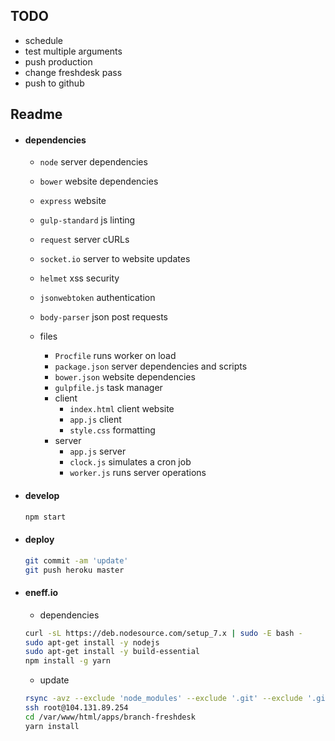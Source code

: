 ## TODO

- schedule
- test multiple arguments
- push production
- change freshdesk pass
- push to github

## Readme

- #### dependencies
  
    - `node` server dependencies
    - `bower` website dependencies
    - `express` website
    - `gulp-standard` js linting
    - `request` server cURLs
    - `socket.io` server to website updates
    - `helmet` xss security
    - `jsonwebtoken` authentication
    - `body-parser` json post requests

  - files

    - `Procfile` runs worker on load
    - `package.json` server dependencies and scripts
    - `bower.json` website dependencies
    - `gulpfile.js` task manager
    - client
      + `index.html` client website
      + `app.js` client
      + `style.css` formatting
    - server
      + `app.js` server
      + `clock.js` simulates a cron job
      + `worker.js` runs server operations

- #### develop

  ```bash
  npm start
  ```

- #### deploy

  ```bash
  git commit -am 'update'
  git push heroku master
  ```
    
 - #### eneff.io
    
    - dependencies

    ```sh
    curl -sL https://deb.nodesource.com/setup_7.x | sudo -E bash -
    sudo apt-get install -y nodejs
    sudo apt-get install -y build-essential
    npm install -g yarn
    ```

    - update 
    ```sh
    rsync -avz --exclude 'node_modules' --exclude '.git' --exclude '.gitignore' --exclude '.DS_Store' /Users/eneff/drive/active/branch/env/web/branch-freshdesk root@eneff.io:/var/www/html/apps/
    ssh root@104.131.89.254
    cd /var/www/html/apps/branch-freshdesk
    yarn install
    ```


